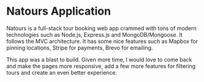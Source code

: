 # Natours Application

Natours is a full-stack tour booking web app crammed with tons of modern technologies such as Node.js, Express.js and MongoDB/Mongoose. It follows the MVC architecture. It has some nice features such as Mapbox for pinning locations, Stripe for payments, Brevo for emailing.

This app was a blast to build. Given more time, I would love to come back and make the pages more responsive, add a few more features for filtering tours and create an even better experience.
